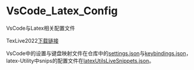 # VsCode_Latex_Config
VsCode与Latex相关配置文件

TexLive2022[下载链接](https://mirrors.tuna.tsinghua.edu.cn/help/CTAN/)

VsCode中的设置与键盘映射文件在仓库中的[settings.json](settings.json)与[keybindings.json](keybindings.json)，latex-Utility中snips的配置文件在[latexUtilsLiveSnippets.json](latexUtilsLiveSnippets.json)。
